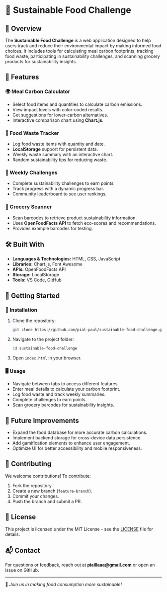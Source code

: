 # 🌱 Sustainable Food Challenge

## 📌 Overview
The **Sustainable Food Challenge** is a web application designed to help users track and reduce their environmental impact by making informed food choices. It includes tools for calculating meal carbon footprints, tracking food waste, participating in sustainability challenges, and scanning grocery products for sustainability insights.

## 🚀 Features
### 🌍 Meal Carbon Calculator
- Select food items and quantities to calculate carbon emissions.
- View impact levels with color-coded results.
- Get suggestions for lower-carbon alternatives.
- Interactive comparison chart using **Chart.js**.

### 🍎 Food Waste Tracker
- Log food waste items with quantity and date.
- **LocalStorage** support for persistent data.
- Weekly waste summary with an interactive chart.
- Random sustainability tips for reducing waste.

### 🎯 Weekly Challenges
- Complete sustainability challenges to earn points.
- Track progress with a dynamic progress bar.
- Community leaderboard to see user rankings.

### 🏪 Grocery Scanner
- Scan barcodes to retrieve product sustainability information.
- Uses **OpenFoodFacts API** to fetch eco-scores and recommendations.
- Provides example barcodes for testing.

## 🛠️ Built With
- **Languages & Technologies:** HTML, CSS, JavaScript
- **Libraries:** Chart.js, Font Awesome
- **APIs:** OpenFoodFacts API
- **Storage:** LocalStorage
- **Tools:** VS Code, GitHub

## 📖 Getting Started
### 🔧 Installation
1. Clone the repository:
   ```sh
   git clone https://github.com/pial-paul/sustainable-food-challenge.git
   ```
2. Navigate to the project folder:
   ```sh
   cd sustainable-food-challenge
   ```
3. Open `index.html` in your browser.

### 🖥️ Usage
- Navigate between tabs to access different features.
- Enter meal details to calculate your carbon footprint.
- Log food waste and track weekly summaries.
- Complete challenges to earn points.
- Scan grocery barcodes for sustainability insights.

## 🎯 Future Improvements
- Expand the food database for more accurate carbon calculations.
- Implement backend storage for cross-device data persistence.
- Add gamification elements to enhance user engagement.
- Optimize UI for better accessibility and mobile responsiveness.

## 🤝 Contributing
We welcome contributions! To contribute:
1. Fork the repository.
2. Create a new branch (`feature-branch`).
3. Commit your changes.
4. Push the branch and submit a PR.

## 📜 License
This project is licensed under the MIT License - see the [LICENSE](LICENSE) file for details.

## 📬 Contact
For questions or feedback, reach out at **piaillaaa@gmail.com** or open an issue on GitHub.

---
💚 *Join us in making food consumption more sustainable!*

